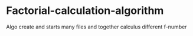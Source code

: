 # Factorial-calculation-algorithm
Algo create and starts many files and together calculus different f-number

